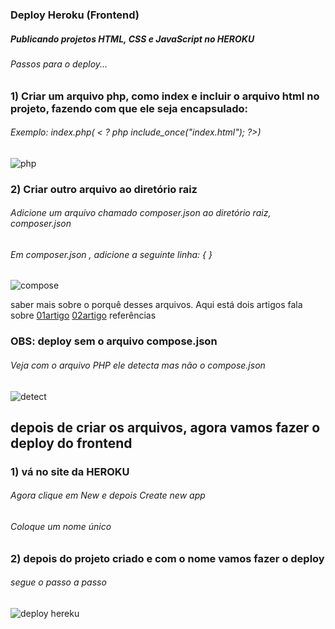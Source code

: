 <h3>Deploy Heroku (Frontend)</h3>
<h5>Publicando projetos HTML, CSS e JavaScript no HEROKU</h5>
<h6>Passos para o deploy...</h6>

<h3>1) Criar um arquivo php, como index e incluir o arquivo html no projeto, fazendo com que ele seja encapsulado:</h3>

<h6>Exemplo: index.php( < ? php include_once("index.html"); ?>)</h6>


![php](https://user-images.githubusercontent.com/35885897/158030133-b00de94f-fd1e-4d50-86c0-c97bf49a311c.png)

  
<h3>2) Criar outro arquivo ao diretório raiz</h3>
  
<h6>Adicione um arquivo chamado composer.json ao diretório raiz, composer.json</h6>
<h6>Em composer.json , adicione a seguinte linha: { } </h6>
  
![compose](https://user-images.githubusercontent.com/35885897/158030567-281d5326-7786-4380-92dc-6b305dcd7baf.jpg)
  
  saber mais sobre o porquê desses arquivos. Aqui está dois artigos fala sobre <a href="https://www.dio.me/articles/publicando-projetos-htmljavascript-e-css-no-heroku">01artigo<a/>  <a href="https://gist.github.com/wh1tney/2ad13aa5fbdd83f6a489">02artigo<a/>  referências


<h3>OBS: deploy sem o arquivo compose.json</h3>
 
  <h6>Veja com o arquivo PHP ele detecta mas não o compose.json</h6>
 
![detect](https://user-images.githubusercontent.com/35885897/158030912-603148be-ee00-4b92-8f59-2737c183cd31.png)
  
  
<h2>depois de criar os arquivos, agora vamos fazer o deploy do frontend</h3>
  
  <h3>1) vá no site da HEROKU</h3>

 <h6>Agora clique em New e depois Create new app</h6>
 <h6>Coloque um nome único</h6>

<h3>2) depois do projeto criado e com o nome vamos fazer o deploy</h3>
  
  
 <h6> segue o passo a passo </h6>
  
 ![deploy hereku](https://user-images.githubusercontent.com/35885897/158031516-fb510cd9-c84e-44a7-9894-24b1021ca6e8.png)

  
  
